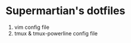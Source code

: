 Supermartian's dotfiles
=======================

1. vim config file
2. tmux & tmux-powerline config file
